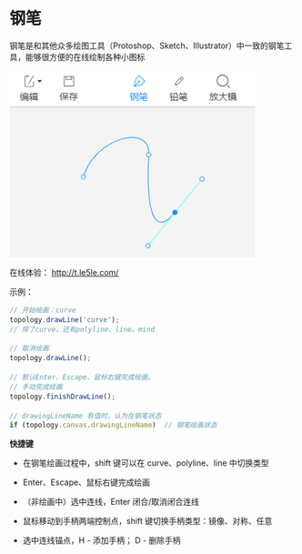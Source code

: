 # 钢笔

钢笔是和其他众多绘图工具（Protoshop、Sketch、Illustrator）中一致的钢笔工具，能够很方便的在线绘制各种小图标

![乐吾乐topology钢笔工具](/img/pen.png)

在线体验： http://t.le5le.com/

示例：

```js
// 开始绘画：curve
topology.drawLine('curve');
// 除了curve，还有polyline、line、mind

// 取消绘画
topology.drawLine();

// 默认Enter、Escape、鼠标右键完成绘画。
// 手动完成绘画
topology.finishDrawLine();

// drawingLineName 有值时，认为在钢笔状态
if (topology.canvas.drawingLineName)  // 钢笔绘画状态
```

**快捷键**

- 在钢笔绘画过程中，shift 键可以在 curve、polyline、line 中切换类型

- Enter、Escape、鼠标右键完成绘画

- （非绘画中）选中连线，Enter 闭合/取消闭合连线

- 鼠标移动到手柄两端控制点，shift 键切换手柄类型：镜像、对称、任意

- 选中连线锚点，H - 添加手柄； D - 删除手柄
